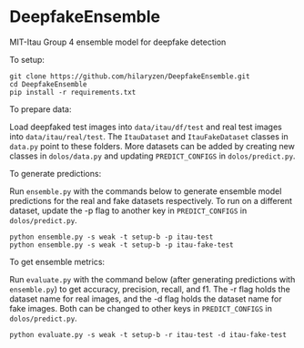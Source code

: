 # DeepfakeEnsemble
MIT-Itau Group 4 ensemble model for deepfake detection

To setup:

```
git clone https://github.com/hilaryzen/DeepfakeEnsemble.git
cd DeepfakeEnsemble
pip install -r requirements.txt
```

To prepare data:

Load deepfaked test images into `data/itau/df/test` and real test images into `data/itau/real/test`. The `ItauDataset` and `ItauFakeDataset` classes in `data.py` point to these folders. More datasets can be added by creating new classes in `dolos/data.py` and updating `PREDICT_CONFIGS` in `dolos/predict.py`.

To generate predictions:

Run `ensemble.py` with the commands below to generate ensemble model predictions for the real and fake datasets respectively. To run on a different dataset, update the -p flag to another key in `PREDICT_CONFIGS` in `dolos/predict.py`.

```
python ensemble.py -s weak -t setup-b -p itau-test
python ensemble.py -s weak -t setup-b -p itau-fake-test
```

To get ensemble metrics:

Run `evaluate.py` with the command below (after generating predictions with `ensemble.py`) to get accuracy, precision, recall, and f1. The -r flag holds the dataset name for real images, and the -d flag holds the dataset name for fake images. Both can be changed to other keys in `PREDICT_CONFIGS` in `dolos/predict.py`.

```
python evaluate.py -s weak -t setup-b -r itau-test -d itau-fake-test
```
